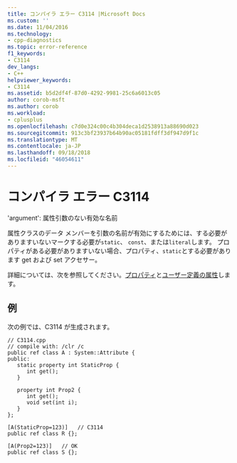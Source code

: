 ```yaml
---
title: コンパイラ エラー C3114 |Microsoft Docs
ms.custom: ''
ms.date: 11/04/2016
ms.technology:
- cpp-diagnostics
ms.topic: error-reference
f1_keywords:
- C3114
dev_langs:
- C++
helpviewer_keywords:
- C3114
ms.assetid: b5d2df4f-87d0-4292-9981-25c6a6013c05
author: corob-msft
ms.author: corob
ms.workload:
- cplusplus
ms.openlocfilehash: c7d0e324c00c4b304deca1d2538913a88690d023
ms.sourcegitcommit: 913c3bf23937b64b90ac05181fdff3df947d9f1c
ms.translationtype: MT
ms.contentlocale: ja-JP
ms.lasthandoff: 09/18/2018
ms.locfileid: "46054611"
---
```

# <a name="compiler-error-c3114"></a>コンパイラ エラー C3114

'argument': 属性引数のない有効な名前

属性クラスのデータ メンバーを引数の名前が有効にするためには、する必要がありますいないマークする必要が`static`、 `const`、または`literal`します。 プロパティがある必要がありますいない場合、プロパティ、`static`とする必要があります get および set アクセサー。

詳細については、次を参照してください。[プロパティ](../../windows/property-cpp-component-extensions.md)と[ユーザー定義の属性](../../windows/user-defined-attributes-cpp-component-extensions.md)します。

## <a name="example"></a>例

次の例では、C3114 が生成されます。

```
// C3114.cpp
// compile with: /clr /c
public ref class A : System::Attribute {
public:
   static property int StaticProp {
      int get();
   }

   property int Prop2 {
      int get();
      void set(int i);
   }
};

[A(StaticProp=123)]   // C3114
public ref class R {};

[A(Prop2=123)]   // OK
public ref class S {};
```